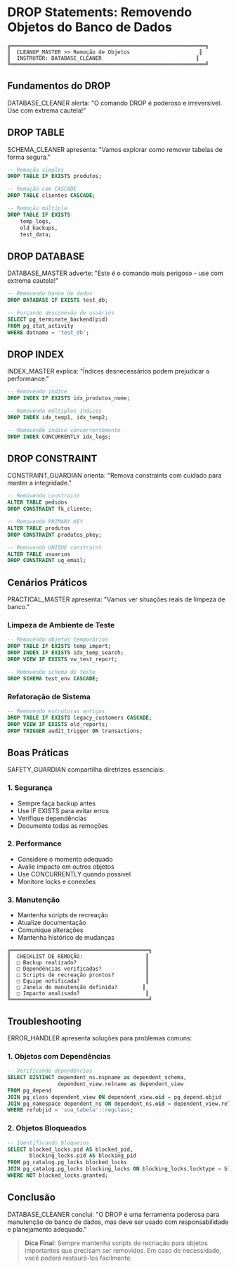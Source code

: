 # DROP Statements: Removendo Objetos do Banco de Dados

```ascii
╔══════════════════════════════════════════════════════════════╗
║  CLEANUP_MASTER >> Remoção de Objetos                      ║
║  INSTRUTOR: DATABASE_CLEANER                              ║
╚══════════════════════════════════════════════════════════════╝
```

## Fundamentos do DROP

DATABASE_CLEANER alerta: "O comando DROP é poderoso e irreversível. Use com extrema cautela!"

## DROP TABLE

SCHEMA_CLEANER apresenta: "Vamos explorar como remover tabelas de forma segura."

```sql
-- Remoção simples
DROP TABLE IF EXISTS produtos;

-- Remoção com CASCADE
DROP TABLE clientes CASCADE;

-- Remoção múltipla
DROP TABLE IF EXISTS 
    temp_logs, 
    old_backups, 
    test_data;
```

## DROP DATABASE

DATABASE_MASTER adverte: "Este é o comando mais perigoso - use com extrema cautela!"

```sql
-- Removendo banco de dados
DROP DATABASE IF EXISTS test_db;

-- Forçando desconexão de usuários
SELECT pg_terminate_backend(pid) 
FROM pg_stat_activity 
WHERE datname = 'test_db';
```

## DROP INDEX

INDEX_MASTER explica: "Índices desnecessários podem prejudicar a performance."

```sql
-- Removendo índice
DROP INDEX IF EXISTS idx_produtos_nome;

-- Removendo múltiplos índices
DROP INDEX idx_temp1, idx_temp2;

-- Removendo índice concorrentemente
DROP INDEX CONCURRENTLY idx_logs;
```

## DROP CONSTRAINT

CONSTRAINT_GUARDIAN orienta: "Remova constraints com cuidado para manter a integridade."

```sql
-- Removendo constraint
ALTER TABLE pedidos
DROP CONSTRAINT fk_cliente;

-- Removendo PRIMARY KEY
ALTER TABLE produtos
DROP CONSTRAINT produtos_pkey;

-- Removendo UNIQUE constraint
ALTER TABLE usuarios
DROP CONSTRAINT uq_email;
```

## Cenários Práticos

PRACTICAL_MASTER apresenta: "Vamos ver situações reais de limpeza de banco."

### Limpeza de Ambiente de Teste

```sql
-- Removendo objetos temporários
DROP TABLE IF EXISTS temp_import;
DROP INDEX IF EXISTS idx_temp_search;
DROP VIEW IF EXISTS vw_test_report;

-- Removendo schema de teste
DROP SCHEMA test_env CASCADE;
```

### Refatoração de Sistema

```sql
-- Removendo estruturas antigas
DROP TABLE IF EXISTS legacy_customers CASCADE;
DROP VIEW IF EXISTS old_reports;
DROP TRIGGER audit_trigger ON transactions;
```

## Boas Práticas

SAFETY_GUARDIAN compartilha diretrizes essenciais:

### 1. Segurança
- Sempre faça backup antes
- Use IF EXISTS para evitar erros
- Verifique dependências
- Documente todas as remoções

### 2. Performance
- Considere o momento adequado
- Avalie impacto em outros objetos
- Use CONCURRENTLY quando possível
- Monitore locks e conexões

### 3. Manutenção
- Mantenha scripts de recreação
- Atualize documentação
- Comunique alterações
- Mantenha histórico de mudanças

```ascii
╔════════════════════════════════════════════╗
║  CHECKLIST DE REMOÇÃO:                    ║
║  □ Backup realizado?                      ║
║  □ Dependências verificadas?              ║
║  □ Scripts de recreação prontos?          ║
║  □ Equipe notificada?                     ║
║  □ Janela de manutenção definida?        ║
║  □ Impacto analisado?                     ║
╚════════════════════════════════════════════╝
```

## Troubleshooting

ERROR_HANDLER apresenta soluções para problemas comuns:

### 1. Objetos com Dependências

```sql
-- Verificando dependências
SELECT DISTINCT dependent_ns.nspname as dependent_schema,
                dependent_view.relname as dependent_view
FROM pg_depend 
JOIN pg_class dependent_view ON dependent_view.oid = pg_depend.objid
JOIN pg_namespace dependent_ns ON dependent_ns.oid = dependent_view.relnamespace
WHERE refobjid = 'sua_tabela'::regclass;
```

### 2. Objetos Bloqueados

```sql
-- Identificando bloqueios
SELECT blocked_locks.pid AS blocked_pid,
       blocking_locks.pid AS blocking_pid
FROM pg_catalog.pg_locks blocked_locks
JOIN pg_catalog.pg_locks blocking_locks ON blocking_locks.locktype = blocked_locks.locktype
WHERE NOT blocked_locks.granted;
```

## Conclusão

DATABASE_CLEANER conclui: "O DROP é uma ferramenta poderosa para manutenção do banco de dados, mas deve ser usado com responsabilidade e planejamento adequado."

> **Dica Final**: Sempre mantenha scripts de recriação para objetos importantes que precisam ser removidos. Em caso de necessidade, você poderá restaurá-los facilmente.